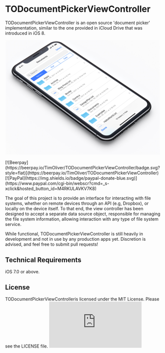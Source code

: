 # TODocumentPickerViewController

TODocumentPickerViewController is an open source 'document picker' implementation, similar to the one provided in iCloud Drive that was introduced in iOS 8.
<p align="center">
<img src="https://raw.githubusercontent.com/TimOliver/TODocumentPickerViewController/master/screenshot.jpg" width="500" style="margin:0 auto" />
</p>
[![Beerpay](https://beerpay.io/TimOliver/TODocumentPickerViewController/badge.svg?style=flat)](https://beerpay.io/TimOliver/TODocumentPickerViewController)
[![PayPal](https://img.shields.io/badge/paypal-donate-blue.svg)](https://www.paypal.com/cgi-bin/webscr?cmd=_s-xclick&hosted_button_id=M4RKULAVKV7K8)

The goal of this project is to provide an interface for interacting with file systems, whether on remote devices through an API (e.g, Dropbox), or locally on the device itself. To that end, the view controller has been designed to accept a separate data source object, responsible for managing the file system information, allowing interaction with any type of file system service.

While functional, TODocumentPickerViewController is still heavily in development and not in use by any production apps yet. Discretion is advised, and feel free to submit pull requests!

## Technical Requirements
iOS 7.0 or above.

## License
TODocumentPickerViewControlleris licensed under the MIT License. Please see the LICENSE file. ![analytics](https://ga-beacon.appspot.com/UA-5643664-16/TODocumentPickerViewController/README.md?pixel)
